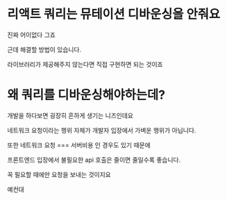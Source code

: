 # 리액트 쿼리는 뮤테이션 디바운싱을 안줘요

진짜 어이없다 그죠

근데 해결할 방법이 있습니다.

라이브러리가 제공해주지 않는다면 직접 구현하면 되는 것이죠

# 왜 쿼리를 디바운싱해야하는데?

개발을 하다보면 굉장히 흔하게 생기는 니즈인데요

네트워크 요청이라는 행위 자체가 개발자 입장에서 가벼운 행위가 아닙니다.

또한 네트워크 요청 === 서버비용 인 경우도 있기 때문에

프론트엔드 입장에서 불필요한 api 호출은 줄이면 줄일수록 좋습니다.

꼭 필요할 때에만 요청을 보내는 것이지요

예컨대 